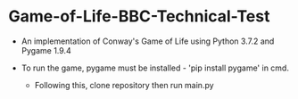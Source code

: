 # Game-of-Life-BBC-Technical-Test

- An implementation of Conway's Game of Life using Python 3.7.2 and Pygame 1.9.4

- To run the game, pygame must be installed - 'pip install pygame' in cmd.
  - Following this, clone repository then run main.py
